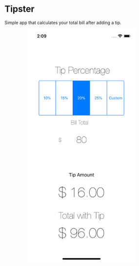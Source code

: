 # Tipster

Simple app that calculates your total bill after adding a tip.

<p align="center">
  <img src="Simulator Screen Shot - iPhone X - 2018-06-20 at 14.09.57.png" width="350"/>
</p>
